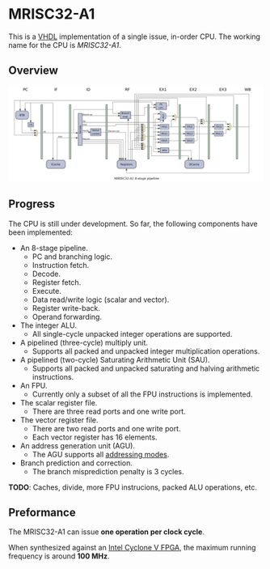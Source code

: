 # MRISC32-A1

This is a [VHDL](https://en.wikipedia.org/wiki/VHDL) implementation of a single issue, in-order CPU. The working name for the CPU is *MRISC32-A1*.

## Overview

![MRISC32-A1 pipleine](mrisc32-a1-pipeline.png)

## Progress

The CPU is still under development. So far, the following components have been implemented:

* An 8-stage pipeline.
  - PC and branching logic.
  - Instruction fetch.
  - Decode.
  - Register fetch.
  - Execute.
  - Data read/write logic (scalar and vector).
  - Register write-back.
  - Operand forwarding.
* The integer ALU.
  - All single-cycle unpacked integer operations are supported.
* A pipelined (three-cycle) multiply unit.
  - Supports all packed and unpacked integer multiplication operations.
* A pipelined (two-cycle) Saturating Arithmetic Unit (SAU).
  - Supports all packed and unpacked saturating and halving arithmetic instructions.
* An FPU.
  - Currently only a subset of all the FPU instructions is implemented.
* The scalar register file.
  - There are three read ports and one write port.
* The vector register file.
  - There are two read ports and one write port.
  - Each vector register has 16 elements.
* An address generation unit (AGU).
  - The AGU supports all [addressing modes](../doc/AddressingModes.md).
* Branch prediction and correction.
  - The branch misprediction penalty is 3 cycles.

**TODO**: Caches, divide, more FPU instrucions, packed ALU operations, etc.

## Preformance

The MRISC32-A1 can issue **one operation per clock cycle**.

When synthesized against an [Intel Cyclone V FPGA](https://www.intel.com/content/www/us/en/products/programmable/fpga/cyclone-v.html), the maximum running frequency is around **100 MHz**.

